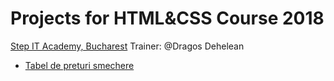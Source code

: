 # Projects for HTML&CSS Course 2018
[Step IT Academy, Bucharest](https://itstep.ro/)
Trainer: @Dragos Dehelean

*  [Tabel de preturi smechere](https://dragosdehelean.github.io/HTML-CSS_FT2/Modul3.3/index.html)